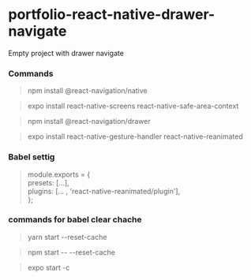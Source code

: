 # portfolio-react-native-drawer-navigate
Empty project with drawer navigate

### Commands
> npm install @react-navigation/native

> expo install react-native-screens react-native-safe-area-context

> npm install @react-navigation/drawer

> expo install react-native-gesture-handler react-native-reanimated


### Babel settig
>  module.exports = { <br>
   presets: [...],<br>
plugins: [... , 'react-native-reanimated/plugin'],<br>
 };

### commands for babel clear chache
> yarn start --reset-cache

> npm start -- --reset-cache

> expo start -c
